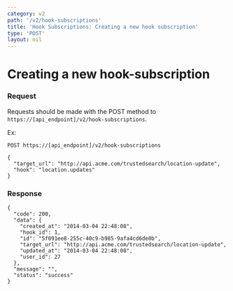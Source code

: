 ```yaml
---
category: v2
path: '/v2/hook-subscriptions'
title: 'Hook Subscriptions: Creating a new hook subscription'
type: 'POST'
layout: nil
---
```


# Creating a new hook-subscription

### Request
Requests should be made with the POST method to ```https://[api_endpoint]/v2/hook-subscriptions```.

Ex:
```
POST https://[api_endpoint]/v2/hook-subscriptions

{
  "target_url": "http://api.acme.com/trustedsearch/location-update",
  "hook": "location.updates"
}
```

### Response

```
{
  "code": 200,
  "data": {
    "created_at": "2014-03-04 22:48:08",
    "hook_id": 1,
    "id": "5f091ee8-255c-40c9-b985-9afa4cd6de0b",
    "target_url": "http://api.acme.com/trustedsearch/location-update",
    "updated_at": "2014-03-04 22:48:08",
    "user_id": 27
  },
  "message": "",
  "status": "success"
}
```